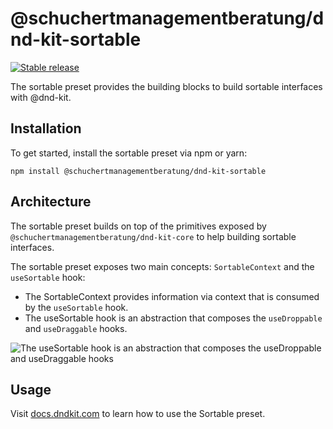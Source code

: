 # @schuchertmanagementberatung/dnd-kit-sortable

[![Stable release](https://img.shields.io/npm/v/@schuchertmanagementberatung/dnd-kit-sortable.svg)](https://npm.im/@schuchertmanagementberatung/dnd-kit-sortable)

The sortable preset provides the building blocks to build sortable interfaces with @dnd-kit.

## Installation

To get started, install the sortable preset via npm or yarn:

```
npm install @schuchertmanagementberatung/dnd-kit-sortable
```

## Architecture

The sortable preset builds on top of the primitives exposed by `@schuchertmanagementberatung/dnd-kit-core` to help building sortable interfaces.

The sortable preset exposes two main concepts: `SortableContext` and the `useSortable` hook:

- The SortableContext provides information via context that is consumed by the `useSortable` hook.
- The useSortable hook is an abstraction that composes the `useDroppable` and `useDraggable` hooks.

![The useSortable hook is an abstraction that composes the useDroppable and useDraggable hooks](/.github/assets/use-sortable.png)

## Usage

Visit [docs.dndkit.com](https://docs.dndkit.com/presets/sortable) to learn how to use the Sortable preset.
